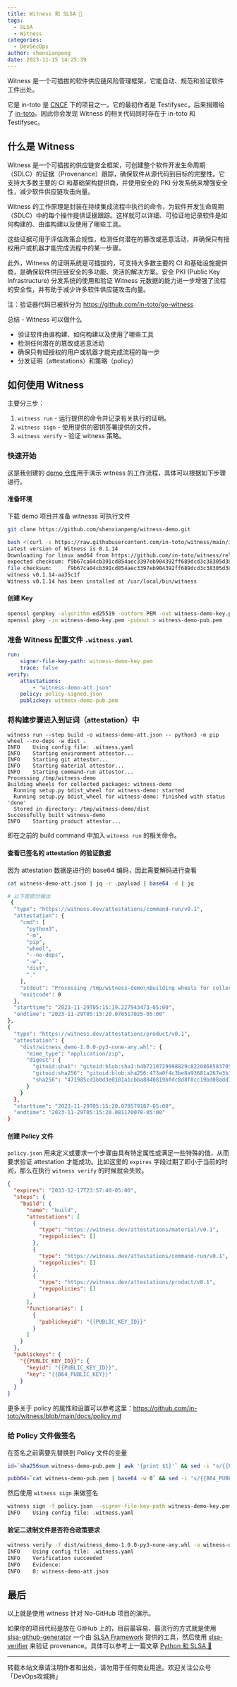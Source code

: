 ```yaml
---
title: Witness 和 SLSA 💃
tags:
  - SLSA
  - Witness
categories:
  - DevSecOps
author: shenxianpeng
date: 2023-11-15 14:25:39
---
```


Witness 是一个可插拔的软件供应链风险管理框架，它能自动、规范和验证软件工件出处。

它是 in-toto 是 [CNCF](https://www.cncf.io/projects/in-toto/) 下的项目之一。它的最初作者是 Testifysec，后来捐赠给了 [in-toto](https://in-toto.io/)。因此你会发现 Witness 的相关代码同时存在于 in-toto 和 Testifysec。

## 什么是 Witness

Witness 是一个可插拔的供应链安全框架，可创建整个软件开发生命周期（SDLC）的证据（Provenance）跟踪，确保软件从源代码到目标的完整性。它支持大多数主要的 CI 和基础架构提供商，并使用安全的 PKI 分发系统来增强安全性，减少软件供应链攻击向量。

Witness 的工作原理是封装在持续集成流程中执行的命令，为软件开发生命周期（SDLC）中的每个操作提供证据跟踪。这样就可以详细、可验证地记录软件是如何构建的、由谁构建以及使用了哪些工具。

这些证据可用于评估政策合规性，检测任何潜在的篡改或恶意活动，并确保只有授权用户或机器才能完成流程中的某一步骤。

此外，Witness 的证明系统是可插拔的，可支持大多数主要的 CI 和基础设施提供商，是确保软件供应链安全的多功能、灵活的解决方案。安全 PKI (Public Key Infrastructure) 分发系统的使用和验证 Witness 元数据的能力进一步增强了流程的安全性，并有助于减少许多软件供应链攻击向量。

注：验证器代码已被拆分为 https://github.com/in-toto/go-witness

总结 - Witness 可以做什么

* 验证软件由谁构建、如何构建以及使用了哪些工具
* 检测任何潜在的篡改或恶意活动
* 确保只有经授权的用户或机器才能完成流程的每一步
* 分发证明（attestations）和策略（policy）

## 如何使用 Witness

主要分三步：

1. `witness run` - 运行提供的命令并记录有关执行的证明。
2. `witness sign` - 使用提供的密钥签署提供的文件。
3. `witness verify` - 验证 witness 策略。

### 快速开始

这是我创建的 [demo 仓库](https://github.com/shenxianpeng/witness-demo)用于演示 witness 的工作流程，具体可以根据如下步骤进行。

<!-- more -->

#### 准备环境

下载 demo 项目并准备 witnesss 可执行文件

```bash
git clone https://github.com/shenxianpeng/witness-demo.git

bash <(curl -s https://raw.githubusercontent.com/in-toto/witness/main/install-witness.sh)
Latest version of Witness is 0.1.14
Downloading for linux amd64 from https://github.com/in-toto/witness/releases/download/v0.1.14/witness_0.1.14_linux_amd64.tar.gz
expected checksum: f9b67ca04cb391cd854aec3397eb904392ff689dcd3c38305d38c444781a5a67
file checksum:     f9b67ca04cb391cd854aec3397eb904392ff689dcd3c38305d38c444781a5a67
witness v0.1.14-aa35c1f
Witness v0.1.14 has been installed at /usr/local/bin/witness
```

#### 创建 Key

```bash
openssl genpkey -algorithm ed25519 -outform PEM -out witness-demo-key.pem
openssl pkey -in witness-demo-key.pem -pubout > witness-demo-pub.pem
```

### 准备 Witness 配置文件 `.witness.yaml`

```yaml
run:
    signer-file-key-path: witness-demo-key.pem
    trace: false
verify:
    attestations:
        - "witness-demo-att.json"
    policy: policy-signed.json
    publickey: witness-demo-pub.pem
```

### 将构建步骤进入到证词（attestation）中

```
witness run --step build -o witness-demo-att.json -- python3 -m pip wheel --no-deps -w dist .
INFO    Using config file: .witness.yaml
INFO    Starting environment attestor...
INFO    Starting git attestor...
INFO    Starting material attestor...
INFO    Starting command-run attestor...
Processing /tmp/witness-demo
Building wheels for collected packages: witness-demo
  Running setup.py bdist_wheel for witness-demo: started
  Running setup.py bdist_wheel for witness-demo: finished with status 'done'
  Stored in directory: /tmp/witness-demo/dist
Successfully built witness-demo
INFO    Starting product attestor...
```

即在之前的 build command 中加入 `witness run` 的相关命令。

#### 查看已签名的 attestation 的验证数据

因为 attestation 数据是进行的 base64 编码，因此需要解码进行查看

```bash
cat witness-demo-att.json | jq -r .payload | base64 -d | jq

# 以下是部分输出
 {
  "type": "https://witness.dev/attestations/command-run/v0.1",
  "attestation": {
    "cmd": [
      "python3",
      "-m",
      "pip",
      "wheel",
      "--no-deps",
      "-w",
      "dist",
      "."
    ],
    "stdout": "Processing /tmp/witness-demo\nBuilding wheels for collected packages: witness-demo\n  Running setup.py bdist_wheel for witness-demo: started\n  Running setup.py bdist_wheel for witness-demo: finished with status 'done'\n  Stored in directory: /tmp/witness-demo/dist\nSuccessfully built witness-demo\n",
    "exitcode": 0
  },
  "starttime": "2023-11-29T05:15:19.227943473-05:00",
  "endtime": "2023-11-29T05:15:20.078517025-05:00"
},
{
  "type": "https://witness.dev/attestations/product/v0.1",
  "attestation": {
    "dist/witness_demo-1.0.0-py3-none-any.whl": {
      "mime_type": "application/zip",
      "digest": {
        "gitoid:sha1": "gitoid:blob:sha1:b4b7210729998829c82208685837058f5ad614ab",
        "gitoid:sha256": "gitoid:blob:sha256:473a0f4c3be8a93681a267e3b1e9a7dcda1185436fe141f7749120a303721813",
        "sha256": "471985cd3b0d3e0101a1cbba8840819bfdc8d8f8cc19bd08add1e04be25b51ec"
      }
    }
  },
  "starttime": "2023-11-29T05:15:20.078579187-05:00",
  "endtime": "2023-11-29T05:15:20.081170078-05:00"
}
```

#### 创建 Policy 文件

`policy.json` 用来定义或要求一个步骤由具有特定属性或满足一些特殊的值，从而要求验证 attestation 才能成功。比如这里的 `expires` 字段过期了即小于当前的时间，那么在执行 `witness verify` 的时候就会失败。

```json
{
  "expires": "2033-12-17T23:57:40-05:00",
  "steps": {
    "build": {
      "name": "build",
      "attestations": [
        {
          "type": "https://witness.dev/attestations/material/v0.1",
          "regopolicies": []
        },
        {
          "type": "https://witness.dev/attestations/command-run/v0.1",
          "regopolicies": []
        },
        {
          "type": "https://witness.dev/attestations/product/v0.1",
          "regopolicies": []
        }
      ],
      "functionaries": [
        {
          "publickeyid": "{{PUBLIC_KEY_ID}}"
        }
      ]
    }
  },
  "publickeys": {
    "{{PUBLIC_KEY_ID}}": {
      "keyid": "{{PUBLIC_KEY_ID}}",
      "key": "{{B64_PUBLIC_KEY}}"
    }
  }
}
```

更多关于 policy 的属性和设置可以参考这里：https://github.com/in-toto/witness/blob/main/docs/policy.md

### 给 Policy 文件做签名

在签名之前需要先替换到 Policy 文件的变量

```bash
id=`sha256sum witness-demo-pub.pem | awk '{print $1}'` && sed -i "s/{{PUBLIC_KEY_ID}}/$id/g" policy.json

pubb64=`cat witness-demo-pub.pem | base64 -w 0` && sed -i "s/{{B64_PUBLIC_KEY}}/$pubb64/g" policy.json
```

然后使用 `witness sign` 来做签名

```bash
witness sign -f policy.json --signer-file-key-path witness-demo-key.pem --outfile policy-signed.json
INFO    Using config file: .witness.yaml
```

#### 验证二进制文件是否符合政策要求

```bash
witness verify -f dist/witness_demo-1.0.0-py3-none-any.whl -a witness-demo-att.json -p policy-signed.json -k witness-demo-pub.pem 
INFO    Using config file: .witness.yaml             
INFO    Verification succeeded                       
INFO    Evidence:                                    
INFO    0: witness-demo-att.json 
```

## 最后

以上就是使用 witness 针对 No-GitHub 项目的演示。

如果你的项目代码是放在 GitHub 上的，目前最容易、最流行的方式就是使用 [slsa-github-generator](https://github.com/slsa-framework/slsa-github-generator) 一个由 [SLSA Framework](https://github.com/slsa-framework) 提供的工具，然后使用 [slsa-verifier](https://github.com/slsa-framework/slsa-verifier) 来验证 provenance。具体可以参考上一篇文章 [Python 和 SLSA 💃](https://shenxianpeng.github.io/2023/11/python-and-slsa/)

---

转载本站文章请注明作者和出处，请勿用于任何商业用途。欢迎关注公众号「DevOps攻城狮」

